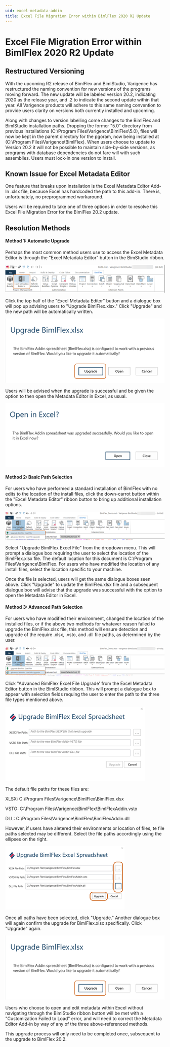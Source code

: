 ```yaml
---
uid: excel-metadata-addin
title: Excel File Migration Error within BimlFlex 2020 R2 Update
---
```


# Excel File Migration Error within BimlFlex 2020 R2 Update

## Restructured Versioning 

With the upcoming R2 release of BimlFlex and BimlStudio, Varigence has restructured the naming convention for new versions of the programs moving forward.
The new update will be labeled version 20.2, indicating 2020 as the release year, and .2 to indicate the second update within that year.
All Varigence products will adhere to this same naming convention to provide users clarity on versions both currently installed and upcoming.

Along with changes to version labelling come changes to the BimlFlex and BimlStudio installation paths.
Dropping the former "5.0" directory from previous installations (C:\Program Files\Varigence\BimlFlex\5.0), files will now be kept in the parent directory for the pgoram, now being installed at (C:\Program Files\Varigence\BimlFlex).
When users choose to update to Version 20.2 it will not be possible to maintain side-by-side versions, as programs with database dependencies do not fare will with such assemblies. Users must lock-in one version to install.

## Known Issue for Excel Metadata Editor

One feature that breaks upon installation is the Excel Metadata Editor Add-In .xlsx file, because Excel has hardcoded the path to this add-in. There is, unfortunately, no preprogrammed workaround.

Users will be required to take one of three options in order to resolve this Excel File Migration Error for the BimlFlex 20.2 update.

## Resolution Methods

#### Method 1: Automatic Upgrade

Perhaps the most common method users use to access the Excel Metadata Editor is through the "Excel Metadata Editor" button in the BimStudio ribbon.

![Excel Metadata Editor Ribbon Button](bimlflex\reference-documentation\images\001.png "Excel Metadata Editor Ribbon Button")

Click the top half of the "Excel Metadata Editor" button and a dialogue box will pop up advising users to "Upgrade BimlFlex.xlsx." Click "Upgrade" and the new path will be automatically written.

![Upgrade BimlFlex.xlsx](bimlflex\reference-documentation\images\002.png "Upgrade BimlFlex.xlsx")

Users will be advised when the upgrade is successful and be given the option to then open the Metadata Editor in Excel, as usual.

![Open in Excel?](bimlflex\reference-documentation\images\003.png "Open in Excel?")

#### Method 2: Basic Path Selection

For users who have performed a standard installation of BimlFlex with no edits to the location of the install files, click the down-carrot button within the "Excel Metadata Editor" ribbon button to bring up additional installation options.

![Upgrade BimlFlex Excel File](bimlflex\reference-documentation\images\004.png "Upgrade BimlFlex.xlsx")

Select "Upgrade BimlFlex Excel File" from the dropdown menu. This will prompt a dialogue box requiring the user to select the location of the BimlFlex.xlsx file. The default location for this document is C:\Program Files\Varigence\BimlFlex. For users who have modified the location of any install files, select the location specific to your machine.

Once the file is selected, users will get the same dialogue boxes seen above. Click "Upgrade" to update the BimlFlex.xlsx file and a subsequent dialogue box will advise that the upgrade was successful with the option to open the Metadata Editor in Excel.

#### Method 3: Advanced Path Selection

For users who have modified their environment, changed the location of the installed files, or if the above two methods for whatever reason failed to upgrade the BimlFlex.xlsx file, this method will ensure detection and upgrade of the require .xlsx, .vsto, and .dll file paths, as determined by the user.

![Advanced BimlFlex Excel File Upgrade](bimlflex\reference-documentation\images\005.png "Advanced BimlFlex Excel File Upgrade")

Click "Advanced BimlFlex Excel File Upgrade' from the Excel Metadata Editor button in the BimlStudio ribbon. This will prompt a dialogue box to appear with selection fields requing the user to enter the path to the three file types mentioned above.

![Upgrade BimlFlex Excel Spreadsheet](bimlflex\reference-documentation\images\006.png "Upgrade BimlFlex Excel Spreadsheet")

The default file paths for these files are: 

XLSX: C:\Program Files\Varigence\BimlFlex\BimlFlex.xlsx

VSTO: C:\Program Files\Varigence\BimlFlex\BimlFlexAddin.vsto

DLL: C:\Program Files\Varigence\BimlFlex\BimlFlexAddin.dll

However, if users have aletered their environments or location of files, te file paths selected may be different.
Select the file paths accordingly using the ellipses on the right.

![Upgrade BimlFlex Excel Spreadsheet - Complete](bimlflex\reference-documentation\images\007.png "Upgrade BimlFlex Excel Spreadsheet - Complete")

Once all paths have been selected, click "Upgrade." Another dialogue box will again confirm the upgrade for BimlFlex.xlsx specifically. Click "Upgrade" again.

![Upgrade BimlFlex.xlsx](bimlflex\reference-documentation\images\002.png "Upgrade BimlFlex.xlsx")

Users who choose to open and edit metadata within Excel without navigating through the BimlStudio ribbon button will be met with a "Customization Failed to Load" error, and will need to correct the Metadata Editor Add-in by way of any of the three above-referenced methods.

This upgrade process will only need to be completed once, subsequent to the upgrade to BimlFlex 20.2.